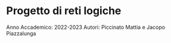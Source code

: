 # Progetto di reti logiche

Anno Accademico: 2022-2023
Autori: Piccinato Mattia e Jacopo Piazzalunga
